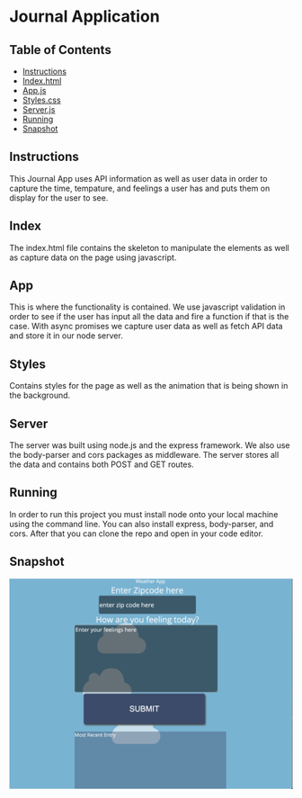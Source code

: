 # Journal Application

## Table of Contents

* [Instructions](#instructions)
* [Index.html](#index)
* [App.js](#app)
* [Styles.css](#style)
* [Server.js](#server)
* [Running](#running)
* [Snapshot](#snapshot) 

## Instructions

This Journal App uses API information as well as user data in order to capture the time, tempature, and feelings a user has and puts them on display for the user to see.

## Index

The index.html file contains the skeleton to manipulate the elements as well as capture data on the page using javascript.

## App

This is where the functionality is contained. We use javascript validation in order to see if the user has input all the data and fire a function if that is the case. With async promises we capture user data as well as fetch API data and store it in our node server. 

## Styles

Contains styles for the page as well as the animation that is being shown in the background.

## Server

The server was built using node.js and the express framework. We also use the body-parser and cors packages as middleware. The server stores all the data and contains both POST and GET routes. 

## Running 

In order to run this project you must install node onto your local machine using the command line. You can also install express, body-parser, and cors. After that you can clone the repo and open in your code editor.

## Snapshot

![screenshot of project](journal/images/screenshot.png) 